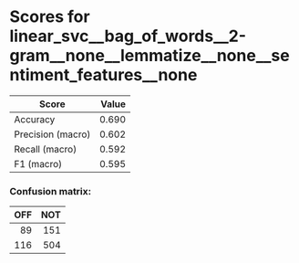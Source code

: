 # Scores for linear_svc__bag_of_words__2-gram__none__lemmatize__none__sentiment_features__none
|      Score      |Value|
|-----------------|----:|
|Accuracy         |0.690|
|Precision (macro)|0.602|
|Recall (macro)   |0.592|
|F1 (macro)       |0.595|

### Confusion matrix:
|OFF|NOT|
|--:|--:|
| 89|151|
|116|504|
